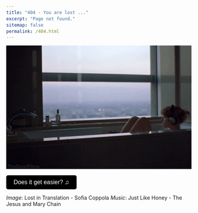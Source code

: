 ```yaml
---
title: "404 - You are lost ..."
excerpt: "Page not found."
sitemap: false
permalink: /404.html
---
```


<!-- ![Timber Hearth](../files/misc/outer.gif)

<button onclick="document.getElementById('audioPlayer').play()" 
        style="background-color:rgb(0, 0, 0); color: white; border: none; padding: 10px 20px; font-size: 16px; border-radius: 5px; cursor: pointer;">
    New expedition ♫
</button>

<audio id="audioPlayer" loop>
  <source src="/files/misc/campfire_song.mp3" type="audio/mpeg">
</audio>

*Image*: Outer Wilds - Möbius, Annapurna Interactive 
*Music*: Campfire Song - Andrew Prahlow -->

<!-- //////////////// -->

![Tokyo](../files/misc/lost_in_translation.gif)

<button onclick="document.getElementById('audioPlayer').play()" 
        style="background-color:rgb(0, 0, 0); color: white; border: none; padding: 10px 20px; font-size: 16px; border-radius: 5px; cursor: pointer;">
    Does it get easier? ♫
</button>

<audio id="audioPlayer" loop>
  <source src="/files/misc/files/misc/just_like_honey.mp3" type="audio/mpeg">
</audio>

*Image*: Lost in Translation - Sofia Coppola 
*Music*: Just Like Honey - The Jesus and Mary Chain

<!--

<div class="tenor-gif-embed" data-postid="8603926" data-share-method="host" data-aspect-ratio="1.90476" data-width="100%"><a href="https://tenor.com/view/lost-in-translation-lost-in-translation-gifs-scarlet-johansson-bill-murray-midlife-crisis-gif-8603926">Midlife Crisis GIF</a>from <a href="https://tenor.com/search/lost+in+translation-gifs">Lost In Translation GIFs</a></div> <script type="text/javascript" async src="https://tenor.com/embed.js"></script>

OUTER WILDS GIF


  ]; -->